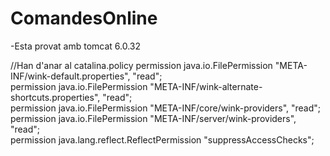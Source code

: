 ComandesOnline
==============
-Esta provat amb tomcat 6.0.32

//Han d'anar al catalina.policy 
  	permission java.io.FilePermission "META-INF/wink-default.properties", "read";   
    permission java.io.FilePermission "META-INF/wink-alternate-shortcuts.properties", "read";   
    permission java.io.FilePermission "META-INF/core/wink-providers", "read";   
    permission java.io.FilePermission "META-INF/server/wink-providers", "read";   
    permission java.lang.reflect.ReflectPermission "suppressAccessChecks";